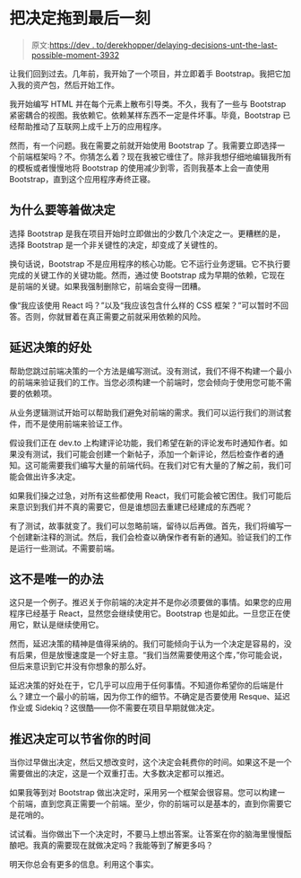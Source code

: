 # 把决定拖到最后一刻

> 原文:[https://dev . to/derekhopper/delaying-decisions-unt-the-last-possible-moment-3932](https://dev.to/derekjhopper/delaying-decisions-until-the-last-possible-moment-3932)

让我们回到过去。几年前，我开始了一个项目，并立即着手 Bootstrap。我把它加入我的资产包，然后开始工作。

我开始编写 HTML 并在每个元素上散布引导类。不久，我有了一些与 Bootstrap 紧密耦合的视图。我依赖它。依赖某样东西不一定是件坏事。毕竟，Bootstrap 已经帮助推动了互联网上成千上万的应用程序。

然而，有一个问题。我在需要之前就开始使用 Bootstrap 了。我需要立即选择一个前端框架吗？不。你猜怎么着？现在我被它缠住了。除非我想仔细地编辑我所有的模板或者慢慢地将 Bootstrap 的使用减少到零，否则我基本上会一直使用 Bootstrap，直到这个应用程序寿终正寝。

## 为什么要等着做决定

选择 Bootstrap 是我在项目开始时立即做出的少数几个决定之一。更糟糕的是，选择 Bootstrap 是一个非关键性的决定，却变成了关键性的。

换句话说，Bootstrap 不是应用程序的核心功能。它不运行业务逻辑。它不执行要完成的关键工作的关键功能。然而，通过使 Bootstrap 成为早期的依赖，它现在是前端的关键。如果我强制删除它，前端会变得一团糟。

像“我应该使用 React 吗？”以及“我应该包含什么样的 CSS 框架？”可以暂时不回答。否则，你就冒着在真正需要之前就采用依赖的风险。

## 延迟决策的好处

帮助您跳过前端决策的一个方法是编写测试。没有测试，我们不得不构建一个最小的前端来验证我们的工作。当您必须构建一个前端时，您会倾向于使用您可能不需要的依赖项。

从业务逻辑测试开始可以帮助我们避免对前端的需求。我们可以运行我们的测试套件，而不是使用前端来验证工作。

假设我们正在 dev.to 上构建评论功能，我们希望在新的评论发布时通知作者。如果没有测试，我们可能会创建一个新帖子，添加一个新评论，然后检查作者的通知。这可能需要我们编写大量的前端代码。在我们对它有大量的了解之前，我们可能会做出许多决定。

如果我们操之过急，对所有这些都使用 React，我们可能会被它困住。我们可能后来意识到我们并不真的需要它，但是谁想回去重建已经建成的东西呢？

有了测试，故事就变了。我们可以忽略前端，留待以后再做。首先，我们将编写一个创建新注释的测试。然后，我们会检查以确保作者有新的通知。验证我们的工作是运行一些测试。不需要前端。

## 这不是唯一的办法

这只是一个例子。推迟关于你前端的决定并不是你必须要做的事情。如果您的应用程序已经基于 React，显然您会继续使用它。Bootstrap 也是如此。一旦您正在使用它，默认是继续使用它。

然而，延迟决策的精神是值得采纳的。我们可能倾向于认为一个决定是容易的，没有后果，但是放慢速度是一个好主意。“我们当然需要使用这个库，”你可能会说，但后来意识到它并没有你想象的那么好。

延迟决策的好处在于，它几乎可以应用于任何事情。不知道你希望你的后端是什么？建立一个最小的前端，因为你工作的细节。不确定是否要使用 Resque、延迟作业或 Sidekiq？这很酷——你不需要在项目早期就做决定。

## 推迟决定可以节省你的时间

当你过早做出决定，然后又想改变时，这个决定会耗费你的时间。如果这不是一个需要做出的决定，这是一个双重打击。大多数决定都可以推迟。

如果我等到对 Bootstrap 做出决定时，采用另一个框架会很容易。您可以构建一个前端，直到您真正需要一个前端。至少，你的前端可以是基本的，直到你需要它是花哨的。

试试看。当你做出下一个决定时，不要马上想出答案。让答案在你的脑海里慢慢酝酿吧。我真的需要现在就做决定吗？我能等到了解更多吗？

明天你总会有更多的信息。利用这个事实。